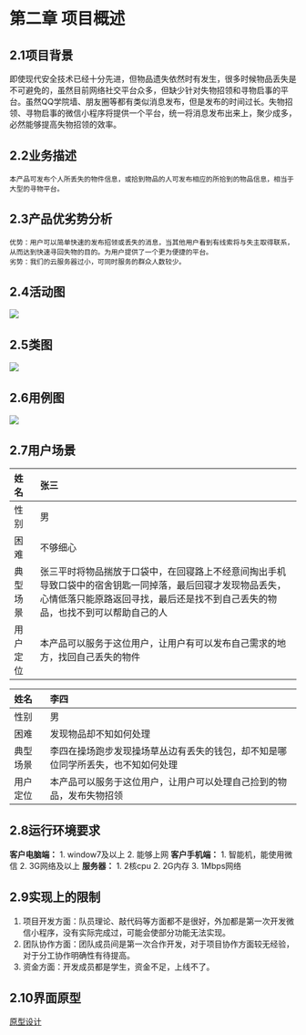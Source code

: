 # 第二章 项目概述
## 2.1项目背景
即使现代安全技术已经十分先进，但物品遗失依然时有发生，很多时候物品丢失是不可避免的，虽然目前网络社交平台众多，但缺少针对失物招领和寻物启事的平台。虽然QQ学院墙、朋友圈等都有类似消息发布，但是发布的时间过长。失物招领、寻物启事的微信小程序将提供一个平台，统一将消息发布出来上，聚少成多，必然能够提高失物招领的效率。

## 2.2业务描述
	本产品可发布个人所丢失的物件信息，或拾到物品的人可发布相应的所拾到的物品信息，相当于大型的寻物平台。

## 2.3产品优劣势分析
	优势：用户可以简单快速的发布招领或丢失的消息，当其他用户看到有线索将与失主取得联系，从而达到快速寻回失物的目的。为用户提供了一个更为便捷的平台。
	劣势：我们的云服务器过小，可同时服务的群众人数较少。


## 2.4活动图
![](https://img2022.cnblogs.com/blog/2836063/202204/2836063-20220418193830652-398761527.jpg)

## 2.5类图
![](https://img2022.cnblogs.com/blog/2836063/202204/2836063-20220418200243852-523623936.jpg)

## 2.6用例图
![](https://img2022.cnblogs.com/blog/2836063/202204/2836063-20220418202334330-1320109757.jpg)

## 2.7用户场景
 | 姓名    | 张三  |
 | :------------------- | :--------------- |
 | 性别    | 男 |
 | 困难    | 不够细心  |
 | 典型场景 | 张三平时将物品揣放于口袋中，在回寝路上不经意间掏出手机导致口袋中的宿舍钥匙一同掉落，最后回寝才发现物品丢失，心情低落只能原路返回寻找，最后还是找不到自己丢失的物品，也找不到可以帮助自己的人  |
 | 用户定位 | 本产品可以服务于这位用户，让用户有可以发布自己需求的地方，找回自己丢失的物件  |

 | 姓名    | 李四  |
 | :------------------- | :--------------- |
 | 性别    | 男 |
 | 困难    | 发现物品却不知如何处理  |
 | 典型场景 | 李四在操场跑步发现操场草丛边有丢失的钱包，却不知是哪位同学所丢失，也不知如何处理  |
 | 用户定位 | 本产品可以服务于这位用户，让用户可以处理自己捡到的物品，发布失物招领  |

## 2.8运行环境要求
**客户电脑端：**
    1. window7及以上
    2. 能够上网
**客户手机端：**
    1. 智能机，能使用微信
    2. 3G网络及以上
**服务器：**
    1. 2核cpu
    2. 2G内存
    3. 1Mbps网络
## 2.9实现上的限制
1. 项目开发方面：队员理论、敲代码等方面都不是很好，外加都是第一次开发微信小程序，没有实际完成过，可能会使部分功能无法实现。
2. 团队协作方面：团队成员间是第一次合作开发，对于项目协作方面较无经验，对于分工协作明确性有待提高。
3. 资金方面：开发成员都是学生，资金不足，上线不了。
## 2.10界面原型
[原型设计](https://modao.cc/app/vmRXdK2rafad3Rd2g7o6B) 
